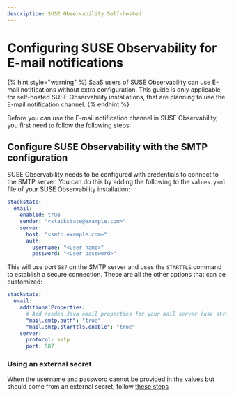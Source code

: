 ```yaml
---
description: SUSE Observability Self-hosted
---
```


# Configuring SUSE Observability for E-mail notifications

{% hint style="warning" %}
SaaS users of SUSE Observability can use E-mail notifications without extra configuration. This guide is only applicable for self-hosted SUSE Observability installations, that are planning to use the E-mail notification channel.
{% endhint %}

Before you can use the E-mail notification channel in SUSE Observability, you first need to follow the following steps:

## Configure SUSE Observability with the SMTP configuration

SUSE Observability needs to be configured with credentials to connect to the SMTP server. You can do this by adding the following to the `values.yaml` file of your SUSE Observability installation:

```yaml
stackstate:
  email:
    enabled: true
    sender: "<stackstate@example.com>"
    server:
      host: "<smtp.example.com>"
      auth:
        username: "<user name>"
        password: "<user password>"
```

This will use port `587` on the SMTP server and uses the `STARTTLS` command to establish a secure connection. These are all the other options that can be customized:

```yaml
stackstate:
  email:
    additionalProperties: 
      # Add needed Java email properties for your mail server (use string values), defaults are: 
      "mail.smtp.auth": "true"
      "mail.smtp.starttls.enable": "true"
    server:
      protocol: smtp
      port: 587
```

### Using an external secret

When the username and password cannot be provided in the values but should come from an external secret, follow [these steps](/setup/security/external-secrets.md#getting-username-and-password-for-email-sending-from-an-external-secret)